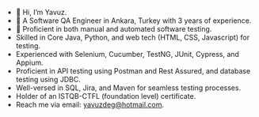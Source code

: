- 👋 Hi, I’m Yavuz.
- 👀 A Software QA Engineer in Ankara, Turkey with 3 years of experience.
- 🌱 Proficient in both manual and automated software testing.
- Skilled in Core Java, Python, and web tech (HTML, CSS, Javascript) for testing.
- Experienced with Selenium, Cucumber, TestNG, JUnit, Cypress, and Appium.
- Proficient in API testing using Postman and Rest Assured, and database testing using JDBC.
- Well-versed in SQL, Jira, and Maven for seamless testing processes.
- Holder of an ISTQB-CTFL (foundation level) certificate.
- Reach me via email: yavuzdeg@hotmail.com.

<!---
yavuzdeg/yavuzdeg is a ✨ special ✨ repository because its `README.md` (this file) appears on your GitHub profile.
You can click the Preview link to take a look at your changes.
--->
